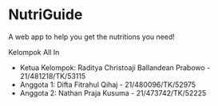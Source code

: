 # NutriGuide
A web app to help you get the nutritions you need!

Kelompok All In
- Ketua Kelompok: Raditya Christoaji Ballandean Prabowo - 21/481218/TK/53115
- Anggota 1: Difta Fitrahul Qihaj - 21/480096/TK/52975
- Anggota 2: Nathan Praja Kusuma - 21/473742/TK/52225
